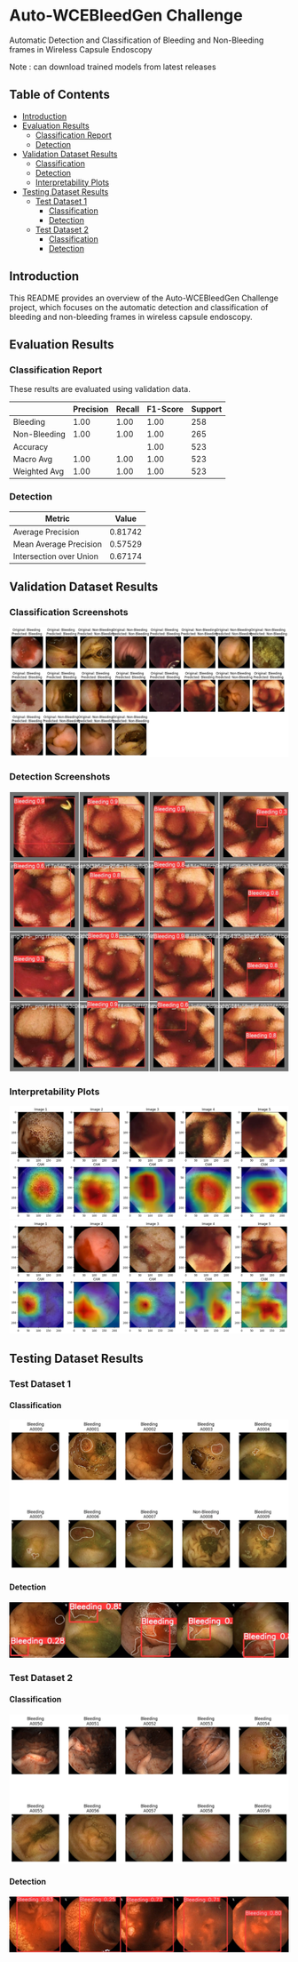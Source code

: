 # Auto-WCEBleedGen Challenge
Automatic Detection and Classification of Bleeding and Non-Bleeding frames in Wireless Capsule Endoscopy

Note : can download trained models from latest releases

## Table of Contents
- [Introduction](#auto-wcebleedgen-challenge)
- [Evaluation Results](#evaluation-results)
  - [Classification Report](#classification-report)
  - [Detection](#detection)
- [Validation Dataset Results](#validation-dataset-results)
  - [Classification ](#classification-screenshots)
  - [Detection ](#detection-screenshots)
  - [Interpretability Plots](#interpretability-plots)
- [Testing Dataset Results](#testing-dataset-results)
  - [Test Dataset 1](#dataset-1)
    - [Classification](#classification)
    - [Detection ](#detection-screenshots)
  - [Test Dataset 2](#dataset-2)
    - [Classification](#classification)
    - [Detection](#detection-screenshots)

## Introduction
This README provides an overview of the Auto-WCEBleedGen Challenge project, which focuses on the automatic detection and classification of bleeding and non-bleeding frames in wireless capsule endoscopy.

## Evaluation Results
### Classification Report
These results are evaluated using validation data.

|                | Precision | Recall | F1-Score | Support |
|----------------|-----------|--------|----------|---------|
| Bleeding       | 1.00      | 1.00   | 1.00     | 258     |
| Non-Bleeding   | 1.00      | 1.00   | 1.00     | 265     |
| Accuracy       |           |        | 1.00     | 523     |
| Macro Avg      | 1.00      | 1.00   | 1.00     | 523     |
| Weighted Avg   | 1.00      | 1.00   | 1.00     | 523     |

### Detection
| Metric                  | Value |
|-------------------------|-------|
| Average Precision       | 0.81742 |
| Mean Average Precision  | 0.57529 |
| Intersection over Union | 0.67174 |

## Validation Dataset Results
### Classification Screenshots
![Predictions](classification.png)

### Detection Screenshots
![Predictions](detection.jpg)

### Interpretability Plots
![CAM 1](CAM1.png)
![CAM 2](CAM2.png)

## Testing Dataset Results
### Test Dataset 1
#### Classification
![Test 1](Test1.png)

#### Detection 
![Test 1](dTest1.jpg)

### Test Dataset 2
#### Classification
![Test 2](Test2.png)

#### Detection 
![Test 2](dTest2.jpg)
